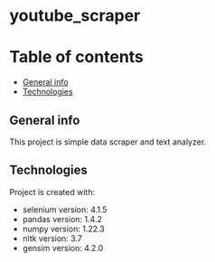 # youtube_scraper
# Table of contents
* [General info](#general-info)
* [Technologies](#technologies)

## General info
This project is simple data scraper and text analyzer. 
	
## Technologies
Project is created with:
* selenium version: 4.1.5
* pandas version: 1.4.2
* numpy version: 1.22.3
* nltk version: 3.7
* gensim version: 4.2.0
	

